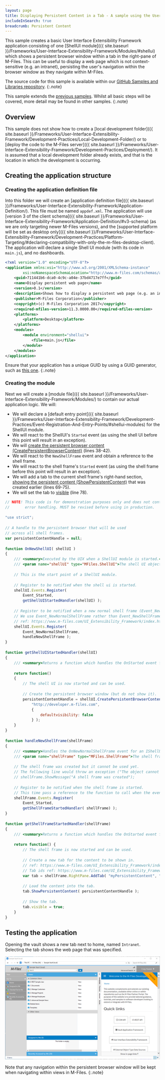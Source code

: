 ```yaml
---
layout: page
title: Displaying Persistent Content in a Tab - A sample using the User Interface Extensibility Framework
includeInSearch: true
breadcrumb: Persistent Content
---
```


This sample creates a basic User Interface Extensibility Framework application consisting of one [ShellUI module]({{ site.baseurl }}/Frameworks/User-Interface-Extensibility-Framework/Modules/#shellui) which shows a persistent browser window within a tab in the right-pane of M-Files.  This can be useful to display a web page which is not context-sensitive (e.g. an intranet), persisting the user's navigation within the browser window as they navigate within M-Files.

The source code for this sample is available within our <a href="https://github.com/M-Files/MFilesSamplesAndLibraries/tree/master/Samples/UIX%20Applications/DisplayPersistentWebPageInTab">GitHub Samples and Libraries repository</a>.
{:.note}

This sample extends the <a href="../">previous samples</a>.  Whilst all basic steps will be covered, more detail may be found in other samples.
{:.note}

## Overview

This sample does not show how to create a [local development folder]({{ site.baseurl }}/Frameworks/User-Interface-Extensibility-Framework/Development-Practices/Local-Development-Folder/) or to [deploy the code to the M-Files server]({{ site.baseurl }}/Frameworks/User-Interface-Extensibility-Framework/Development-Practices/Deployment/).  It is assumed that a local development folder already exists, and that is the location in which the development is occurring.

## Creating the application structure

### Creating the application definition file

Into this folder we will create an [application definition file]({{ site.baseurl }}/Frameworks/User-Interface-Extensibility-Framework/Application-Definition/).  This file must be named `appdef.xml`.  The application will use [version 3 of the client schema]({{ site.baseurl }}/Frameworks/User-Interface-Extensibility-Framework/Application-Definition/#v3-schema) (as we are only targeting newer M-Files versions), and the [supported platform will be set as desktop only]({{ site.baseurl }}/Frameworks/User-Interface-Extensibility-Framework/Development-Practices/Platform-Targeting/#declaring-compatibility-with-only-the-m-files-desktop-client).  The application will declare a single Shell UI module (with its code in `main.js`), and no dashboards.

```xml
<?xml version="1.0" encoding="UTF-8"?>
<application xmlns:xsi="http://www.w3.org/2001/XMLSchema-instance"
		xsi:noNamespaceSchemaLocation="http://www.m-files.com/schemas/appdef-client-v3.xsd">
	<guid>711441b6-dca0-4c9c-a04e-37bd4717e7ff</guid>	
	<name>Display persistent web page</name>
	<version>0.1</version>
	<description>Shows how to display a persistent web page (e.g. an intranet) in a tab.</description>
	<publisher>M-Files Corporation</publisher>
	<copyright>(c) M-Files Corporation 2017</copyright>
	<required-mfiles-version>11.3.0000.00</required-mfiles-version>
	<platforms>
		<platform>Desktop</platform>
	</platforms>
	<modules>
		<module environment="shellui">
			<file>main.js</file>
		</module>
	</modules>
</application>
```

Ensure that your application has a unique GUID by using a GUID generator, such as <a href="https://guidgenerator.com/">this one</a>.
{:.note}

### Creating the module

Next we will create a [module file]({{ site.baseurl }}/Frameworks/User-Interface-Extensibility-Framework/Modules/) to contain our actual application logic.  We will:

* We will declare a [default entry point]({{ site.baseurl }}/Frameworks/User-Interface-Extensibility-Framework/Development-Practices/Event-Registration-And-Entry-Points/#shellui-modules) for the ShellUI module.
* We will react to the ShellUI's `Started` event (as using the shell UI before this point will result in an exception).
* We will [create the persistent browser content (CreatePersistentBrowserContent)](https://www.m-files.com/UI_Extensibility_Framework/index.html#MFClientScript~IShellUI~CreatePersistentBrowserContent.html) (lines 38-42).
* We will react to the `NewShellFrame` event and obtain a reference to the shell frame.
* We will react to the shell frame's `Started` event (as using the shell frame before this point will result in an exception).
* We will add a tab to the current shell frame's right-hand section, [showing the persistent content (ShowPersistentContent)](https://www.m-files.com/UI_Extensibility_Framework/index.html#MFClientScript~IShellPaneTab~ShowPersistentContent.html) that was created earlier (lines 69-75).
* We will set the tab to [visible](https://www.m-files.com/UI_Extensibility_Framework/index.html#MFClientScript~IShellPaneTab~Visible.html) (line 78).

```javascript
// NOTE! This code is for demonstration purposes only and does not contain any kind of
// 		 error handling. MUST be revised before using in production.

"use strict";

// A handle to the persistent browser that will be used
// across all shell frames.
var persistentContentHandle = null;

function OnNewShellUI( shellUI )
{
	/// <summary>Executed by the UIX when a ShellUI module is started.</summary>
	/// <param name="shellUI" type="MFiles.ShellUI">The shell UI object which was created.</param>
 
	// This is the start point of a ShellUI module.
 
	// Register to be notified when the shell ui is started.
	shellUI.Events.Register(
		Event_Started,
		getShellUIStartedHandler(shellUI) );
	
	// Register to be notified when a new normal shell frame (Event_NewNormalShellFrame) is created.
	// We use Event_NewNormalShellFrame rather than Event_NewShellFrame as this won't fire for history (etc.) dialogs.
	// ref: https://www.m-files.com/UI_Extensibility_Framework/index.html#Event_NewNormalShellFrame.html
	shellUI.Events.Register(
		Event_NewNormalShellFrame,
		handleNewShellFrame );
}

function getShellUIStartedHandler(shellUI)
{
	/// <summary>Returns a function which handles the OnStarted event for an IShellUI.</summary>

	return function()
	{
		// The shell UI is now started and can be used.

		// Create the persistent browser window (but do not show it).
		persistentContentHandle = shellUI.CreatePersistentBrowserContent(
			"http://developer.m-files.com",
			{
				defaultvisibility: false
			} );
	}
}

function handleNewShellFrame(shellFrame)
{
	/// <summary>Handles the OnNewNormalShellFrame event for an IShellUI.</summary>
	/// <param name="shellFrame" type="MFiles.ShellFrame">The shell frame object which was created.</param>
 
	// The shell frame was created but it cannot be used yet.
	// The following line would throw an exception ("The object cannot be accessed, because it is not ready."):
	// shellFrame.ShowMessage("A shell frame was created");
 
	// Register to be notified when the shell frame is started.
	// This time pass a reference to the function to call when the event is fired.
	shellFrame.Events.Register(
		Event_Started,
		getShellFrameStartedHandler( shellFrame) );
}
 
function getShellFrameStartedHandler(shellFrame)
{
	/// <summary>Returns a function which handles the OnStarted event for an IShellFrame.</summary>
 
	return function() {
		// The shell frame is now started and can be used.
		
		// Create a new tab for the content to be shown in.
		// ref: https://www.m-files.com/UI_Extensibility_Framework/index.html#MFClientScript~IShellPaneContainer~AddTab.html
		// Tab ids ref: https://www.m-files.com/UI_Extensibility_Framework/#SidePaneTabs.html
		var tab = shellFrame.RightPane.AddTab( "myPersistentContent", "Intranet", "_last" );

		// Load the content into the tab.
		tab.ShowPersistentContent( persistentContentHandle );

		// Show the tab.
		tab.visible = true;
	}
}
```

## Testing the application

Opening the vault shows a new tab next to home, named `Intranet`.  Selecting the tab shows the web page that was specified.

![Intranet tab selected](intranet-tab-selected.png)

Note that any navigation within the persistent browser window will be kept when navigating within views in M-Files.
{:.note}

